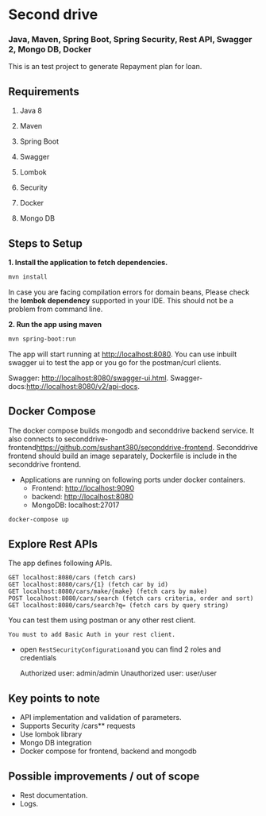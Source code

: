 
# Second drive

### Java, Maven, Spring Boot, Spring Security, Rest API, Swagger 2, Mongo DB, Docker

This is an test project to generate Repayment plan for loan.

## Requirements

1. Java 8

2. Maven 

3. Spring Boot

4. Swagger 

5. Lombok 

6. Security

7. Docker

8. Mongo DB

## Steps to Setup

**1. Install the application to fetch dependencies.**
```bash
mvn install
```
In case you are facing compilation errors for domain beans, Please check the **lombok dependency** supported in your IDE. This should not be a problem from command line.

**2. Run the app using maven**

```bash
mvn spring-boot:run
```

The app will start running at <http://localhost:8080>.
You can use inbuilt swagger ui to test the app or you go for the postman/curl clients.

Swagger: <http://localhost:8080/swagger-ui.html>.
Swagger-docs:<http://localhost:8080/v2/api-docs>.

## Docker Compose
The docker compose builds mongodb and seconddrive backend service. It also connects to seconddrive-frontend<https://github.com/sushant380/seconddrive-frontend>. Seconddrive frontend should build an image separately, Dockerfile is include in the seconddrive frontend.

+ Applications are running on following ports under docker containers.
  - Frontend: <http://localhost:9090> 
  - backend: <http://localhost:8080>
  - MongoDB: localhost:27017 
```bash
docker-compose up
```  
## Explore Rest APIs

The app defines following APIs.
    
    GET localhost:8080/cars (fetch cars)
    GET localhost:8080/cars/{1} (fetch car by id)
    GET localhost:8080/cars/make/{make} (fetch cars by make)
    POST localhost:8080/cars/search (fetch cars criteria, order and sort)
    GET localhost:8080/cars/search?q= (fetch cars by query string)
    


You can test them using postman or any other rest client.

    You must to add Basic Auth in your rest client. 

+ open `RestSecurityConfiguration`and you can find 2 roles and credentials
    
    Authorized user: admin/admin
    Unauthorized user: user/user

## Key points to note

+ API implementation and validation of parameters.
+ Supports Security /cars** requests
+ Use lombok library 
+ Mongo DB integration
+ Docker compose for frontend, backend and mongodb

## Possible improvements / out of scope

+ Rest documentation.
+ Logs.



